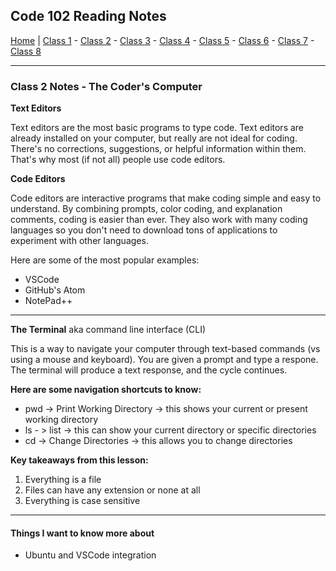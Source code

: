## Code 102 Reading Notes

[Home](README.md) | 
[Class 1](https://melanie-johnston.github.io/reading-notes/102/class1) -
[Class 2](https://melanie-johnston.github.io/reading-notes/102/class2) -
[Class 3](https://melanie-johnston.github.io/reading-notes/102/class3) -
[Class 4](https://melanie-johnston.github.io/reading-notes/102/class4) -
[Class 5](https://melanie-johnston.github.io/reading-notes/102/class5) -
[Class 6](https://melanie-johnston.github.io/reading-notes/102/class6) -
[Class 7](https://melanie-johnston.github.io/reading-notes/102/class7) -
[Class 8](https://melanie-johnston.github.io/reading-notes/102/class8)


---

### Class 2 Notes - The Coder's Computer

**Text Editors**

Text editors are the most basic programs to type code. Text editors are already installed on your computer, but really are not ideal for coding. There's no corrections, suggestions, or helpful information within them. That's why most (if not all) people use code editors.

**Code Editors**

Code editors are interactive programs that make coding simple and easy to understand. By combining prompts, color coding, and explanation comments, coding is easier than ever. They also work with many coding languages so you don't need to download tons of applications to experiment with other languages.

Here are some of the most popular examples:

- VSCode
- GitHub's Atom
- NotePad++

---
**The Terminal** aka command line interface (CLI)

This is a way to navigate your computer through text-based commands (vs using a mouse and keyboard). You are given a prompt and type a respone. The terminal will produce a text response, and the cycle continues.

**Here are some navigation shortcuts to know:**

- pwd -> Print Working Directory -> this shows your current or present working directory
- ls - > list -> this can show your current directory or specific directories
- cd -> Change Directories -> this allows you to change directories

**Key takeaways from this lesson:**

1. Everything is a file
2. Files can have any extension or none at all
3. Everything is case sensitive

---

#### Things I want to know more about

- Ubuntu and VSCode integration
